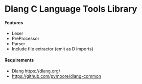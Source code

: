 # Dlang C Language Tools Library

#### Features
- Lexer
- PreProcessor
- Parser
- Include file extractor (emit as D imports)

#### Requirements
- Dlang https://dlang.org/
- https://github.com/pvmoore/dlang-common
